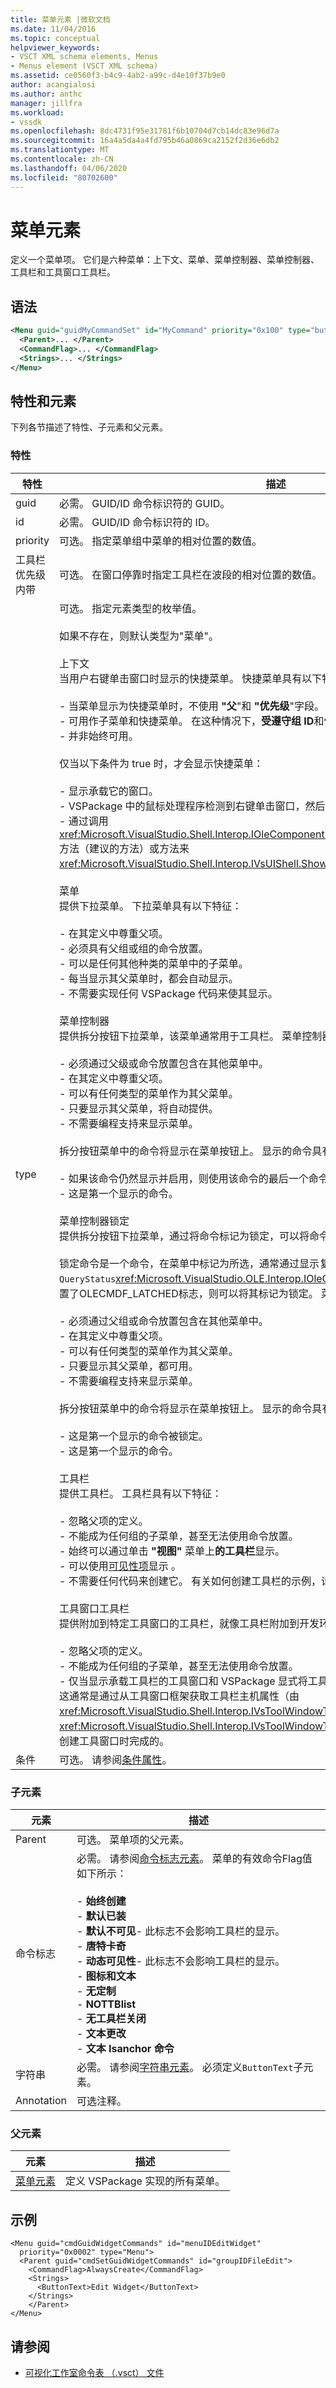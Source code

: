 ```yaml
---
title: 菜单元素 |微软文档
ms.date: 11/04/2016
ms.topic: conceptual
helpviewer_keywords:
- VSCT XML schema elements, Menus
- Menus element (VSCT XML schema)
ms.assetid: ce0560f3-b4c9-4ab2-a99c-d4e10f37b9e0
author: acangialosi
ms.author: anthc
manager: jillfra
ms.workload:
- vssdk
ms.openlocfilehash: 8dc4731f95e31781f6b10704d7cb14dc83e96d7a
ms.sourcegitcommit: 16a4a5da4a4fd795b46a0869ca2152f2d36e6db2
ms.translationtype: MT
ms.contentlocale: zh-CN
ms.lasthandoff: 04/06/2020
ms.locfileid: "80702600"
---
```

# <a name="menu-element"></a>菜单元素
定义一个菜单项。 它们是六种菜单：上下文、菜单、菜单控制器、菜单控制器、工具栏和工具窗口工具栏。

## <a name="syntax"></a>语法

```xml
<Menu guid="guidMyCommandSet" id="MyCommand" priority="0x100" type="button">
  <Parent>... </Parent>
  <CommandFlag>... </CommandFlag>
  <Strings>... </Strings>
</Menu>
```

## <a name="attributes-and-elements"></a>特性和元素
 下列各节描述了特性、子元素和父元素。

### <a name="attributes"></a>特性

|特性|描述|
|---------------|-----------------|
|guid|必需。 GUID/ID 命令标识符的 GUID。|
|id|必需。 GUID/ID 命令标识符的 ID。|
|priority|可选。 指定菜单组中菜单的相对位置的数值。|
|工具栏优先级内带|可选。 在窗口停靠时指定工具栏在波段的相对位置的数值。|
|type|可选。 指定元素类型的枚举值。<br /><br /> 如果不存在，则默认类型为"菜单"。<br /><br /> 上下文<br /> 当用户右键单击窗口时显示的快捷菜单。 快捷菜单具有以下特征：<br /><br /> - 当菜单显示为快捷菜单时，不使用 **"父**"和 **"优先级**"字段。<br />- 可用作子菜单和快捷菜单。 在这种情况下，**受遵守组 ID**和**优先级**字段。<br />- 并非始终可用。<br /><br /> 仅当以下条件为 true 时，才会显示快捷菜单：<br /><br /> - 显示承载它的窗口。<br />- VSPackage 中的鼠标处理程序检测到右键单击窗口，然后调用处理该命令的方法。<br />- 通过调用<xref:Microsoft.VisualStudio.Shell.Interop.IOleComponentUIManager.ShowContextMenu%2A>方法（建议的方法）或方法来<xref:Microsoft.VisualStudio.Shell.Interop.IVsUIShell.ShowContextMenu%2A>显示快捷菜单。<br /><br /> 菜单<br /> 提供下拉菜单。 下拉菜单具有以下特征：<br /><br /> - 在其定义中尊重父项。<br />- 必须具有父组或组的命令放置。<br />- 可以是任何其他种类的菜单中的子菜单。<br />- 每当显示其父菜单时，都会自动显示。<br />- 不需要实现任何 VSPackage 代码来使其显示。<br /><br /> 菜单控制器<br /> 提供拆分按钮下拉菜单，该菜单通常用于工具栏。 菜单控制器菜单具有以下特征：<br /><br /> - 必须通过父级或命令放置包含在其他菜单中。<br />- 在其定义中尊重父项。<br />- 可以有任何类型的菜单作为其父菜单。<br />- 只要显示其父菜单，将自动提供。<br />- 不需要编程支持来显示菜单。<br /><br /> 拆分按钮菜单中的命令将显示在菜单按钮上。 显示的命令具有以下特征之一：<br /><br /> - 如果该命令仍然显示并启用，则使用该命令的最后一个命令。<br />- 这是第一个显示的命令。<br /><br /> 菜单控制器锁定<br /> 提供拆分按钮下拉菜单，通过将命令标记为锁定，可以将命令指定为默认选择。<br /><br /> 锁定命令是一个命令，在菜单中标记为所选，通常通过显示复选标记。 如果命令在`QueryStatus`<xref:Microsoft.VisualStudio.OLE.Interop.IOleCommandTarget>接口方法的实现中设置了OLECMDF_LATCHED标志，则可以将其标记为锁定。 菜单控制器锁定菜单具有以下特征：<br /><br /> - 必须通过父组或命令放置包含在其他菜单中。<br />- 在其定义中尊重父项。<br />- 可以有任何类型的菜单作为其父菜单。<br />- 只要显示其父菜单，都可用。<br />- 不需要编程支持来显示菜单。<br /><br /> 拆分按钮菜单中的命令将显示在菜单按钮上。 显示的命令具有以下特征之一：<br /><br /> - 这是第一个显示的命令被锁定。<br />- 这是第一个显示的命令。<br /><br /> 工具栏<br /> 提供工具栏。 工具栏具有以下特征：<br /><br /> - 忽略父项的定义。<br />- 不能成为任何组的子菜单，甚至无法使用命令放置。<br />- 始终可以通过单击 **"视图"** 菜单上**的工具栏**显示。<br />- 可以使用[可见性项](../extensibility/visibilityitem-element.md)显示 。<br />- 不需要任何代码来创建它。 有关如何创建工具栏的示例，请参阅[添加工具栏](../extensibility/adding-a-toolbar.md)。<br /><br /> 工具窗口工具栏<br /> 提供附加到特定工具窗口的工具栏，就像工具栏附加到开发环境一样。<br /><br /> - 忽略父项的定义。<br />- 不能成为任何组的子菜单，甚至无法使用命令放置。<br />- 仅当显示承载工具栏的工具窗口和 VSPackage 显式将工具栏添加到工具窗口中时，才会显示。 这通常是通过从工具窗口框架获取工具栏主机属性（由<xref:Microsoft.VisualStudio.Shell.Interop.IVsToolWindowToolbarHost>接口表示）然后调用<xref:Microsoft.VisualStudio.Shell.Interop.IVsToolWindowToolbarHost.AddToolbar%2A>方法来创建工具窗口时完成的。|
|条件|可选。 请参阅[条件属性](../extensibility/vsct-xml-schema-conditional-attributes.md)。|

### <a name="child-elements"></a>子元素

|元素|描述|
|-------------|-----------------|
|Parent|可选。 菜单项的父元素。|
|命令标志|必需。 请参阅[命令标志元素](../extensibility/command-flag-element.md)。 菜单的有效命令Flag值如下所示：<br /><br /> -   **始终创建**<br />-   **默认已装**<br />-   **默认不可见**- 此标志不会影响工具栏的显示。<br />-   **唐特卡奇**<br />-   **动态可见性**- 此标志不会影响工具栏的显示。<br />-   **图标和文本**<br />-   **无定制**<br />-   **NOTTBlist**<br />-   **无工具栏关闭**<br />-   **文本更改**<br />-   **文本 Isanchor 命令**|
|字符串|必需。 请参阅[字符串元素](../extensibility/strings-element.md)。 必须定义`ButtonText`子元素。|
|Annotation|可选注释。|

### <a name="parent-elements"></a>父元素

|元素|描述|
|-------------|-----------------|
|[菜单元素](../extensibility/menus-element.md)|定义 VSPackage 实现的所有菜单。|

## <a name="example"></a>示例

```
<Menu guid="cmdGuidWidgetCommands" id="menuIDEditWidget"
  priority="0x0002" type="Menu">
  <Parent guid="cmdSetGuidWidgetCommands" id="groupIDFileEdit">
    <CommandFlag>AlwaysCreate</CommandFlag>
    <Strings>
      <ButtonText>Edit Widget</ButtonText>
    </Strings>
    </Parent>
</Menu>
```

## <a name="see-also"></a>请参阅
- [可视化工作室命令表 （.vsct） 文件](../extensibility/internals/visual-studio-command-table-dot-vsct-files.md)

